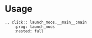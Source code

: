 # Usage

```{eval-rst}
.. click:: launch_moos.__main__:main
    :prog: launch_moos
    :nested: full
```
